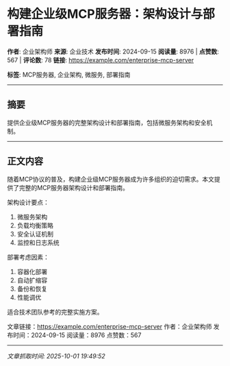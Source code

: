 # 构建企业级MCP服务器：架构设计与部署指南

**作者**: 企业架构师
**来源**: 企业技术
**发布时间**: 2024-09-15
**阅读量**: 8976 | **点赞数**: 567 | **评论数**: 78
**链接**: https://example.com/enterprise-mcp-server

**标签**: MCP服务器, 企业架构, 微服务, 部署指南

---

## 摘要

提供企业级MCP服务器的完整架构设计和部署指南，包括微服务架构和安全机制。

---

## 正文内容

随着MCP协议的普及，构建企业级MCP服务器成为许多组织的迫切需求。本文提供了完整的MCP服务器架构设计和部署指南。

架构设计要点：
1. 微服务架构
2. 负载均衡策略
3. 安全认证机制
4. 监控和日志系统

部署考虑因素：
1. 容器化部署
2. 自动扩缩容
3. 备份和恢复
4. 性能调优

适合技术团队参考的完整实施方案。

文章链接：https://example.com/enterprise-mcp-server
作者：企业架构师
发布时间：2024-09-15
阅读量：8976
点赞数：567

---

*文章抓取时间: 2025-10-01 19:49:52*
